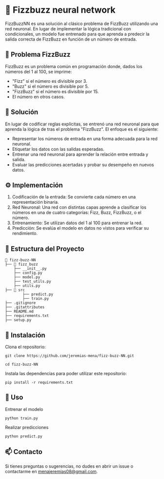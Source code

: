 # 🤖 Fizzbuzz neural network

FizzBuzzNN es una solución al clásico problema de FizzBuzz utilizando una red neuronal. En lugar de implementar la lógica tradicional con condicionales, un modelo fue entrenado para que aprenda a predecir la salida correcta de FizzBuzz en función de un número de entrada.

## 🔢 Problema FizzBuzz

FizzBuzz es un problema común en programación donde, dados los números del 1 al 100, se imprime:
* "Fizz" si el número es divisible por 3.
* "Buzz" si el número es divisible por 5.
* "FizzBuzz" si el número es divisible por 15.
*  El número en otros casos.

## 🧠 Solución

En lugar de codificar reglas explícitas, se entrenó una red neuronal para que aprenda la lógica de tras el problema "FizzBuzz". El enfoque es el siguiente:
* Representar los números de entrada en una forma adecuada para la red neuronal.
* Etiquetar los datos con las salidas esperadas.
* Entrenar una red neuronal para aprender la relación entre entrada y salida.
* Evaluar las predicciones acertadas y probar su desempeño en nuevos datos.

## ⚙️ Implementación
1) Codificación de la entrada: Se convierte cada número en una representación binaria.
2) Red Neuronal: Una red con distintas capas aprende a clasificar los números en una de cuatro categorías: Fizz, Buzz, FizzBuzz, o el número.
3) Entrenamiento: Se utilizan datos del 1 al 100 para entrenar la red.
4) Predicción: Se evalúa el modelo en datos no vistos para verificar su rendimiento.

## 📂 Estructura del Proyecto
```
📁 fizz-buzz-NN
├── 📂 fizz_buzz 
    ├── __init__.py             
    ├── config.py
    ├── model.py
    ├── test_utils.py 
    ├── utils.py   
├── 📂 src                         
        ├── predict.py             
        ├── train.py   
├── .gitignore       
├── .gitattributes
├── README.md  
├── requirements.txt 
├── setup.py
```    

## 🚀 Instalación

Clona el repositorio:
```
git clone https://github.com/jeremias-mena/fizz-buzz-NN.git
```
```
cd fizz-buzz-NN
```

Instala las dependencias para poder utilizar este repositorio:
```
pip install -r requirements.txt
```

## 🏃 Uso
Entrenar el modelo
```
python train.py
```

Realizar predicciones
```
python predict.py
```

## 📫 Contacto
Si tienes preguntas o sugerencias, no dudes en abrir un issue o contactarme en menajeremias08@gmail.com.